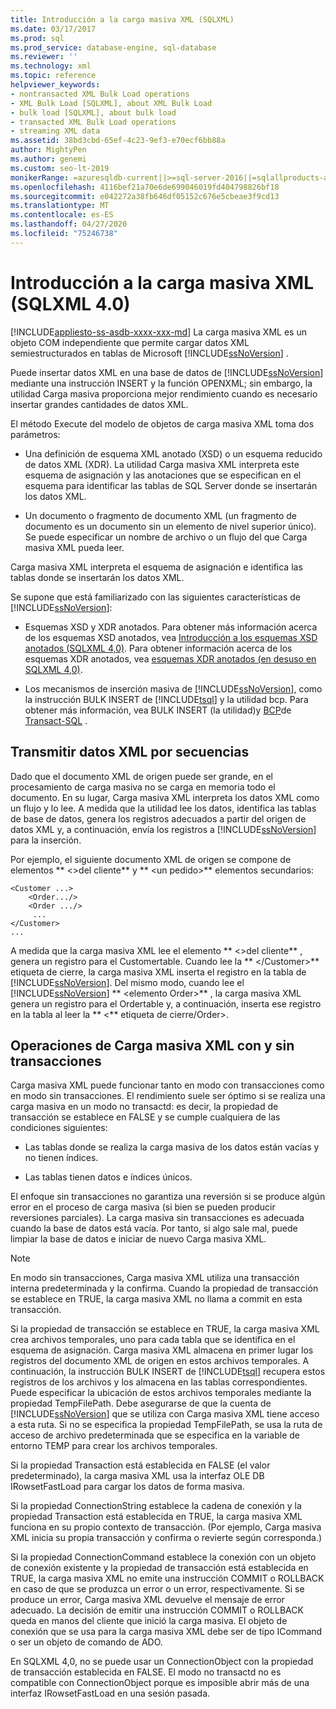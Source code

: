 ```yaml
---
title: Introducción a la carga masiva XML (SQLXML)
ms.date: 03/17/2017
ms.prod: sql
ms.prod_service: database-engine, sql-database
ms.reviewer: ''
ms.technology: xml
ms.topic: reference
helpviewer_keywords:
- nontransacted XML Bulk Load operations
- XML Bulk Load [SQLXML], about XML Bulk Load
- bulk load [SQLXML], about bulk load
- transacted XML Bulk Load operations
- streaming XML data
ms.assetid: 38bd3cbd-65ef-4c23-9ef3-e70ecf6bb88a
author: MightyPen
ms.author: genemi
ms.custom: seo-lt-2019
monikerRange: =azuresqldb-current||>=sql-server-2016||=sqlallproducts-allversions||>=sql-server-linux-2017||=azuresqldb-mi-current
ms.openlocfilehash: 4116bef21a70e6de699046019fd404798826bf18
ms.sourcegitcommit: e042272a38fb646df05152c676e5cbeae3f9cd13
ms.translationtype: MT
ms.contentlocale: es-ES
ms.lasthandoff: 04/27/2020
ms.locfileid: "75246738"
---
```

# <a name="introduction-to-xml-bulk-load-sqlxml-40"></a>Introducción a la carga masiva XML (SQLXML 4.0)
[!INCLUDE[appliesto-ss-asdb-xxxx-xxx-md](../../../includes/appliesto-ss-asdb-xxxx-xxx-md.md)]
  La carga masiva XML es un objeto COM independiente que permite cargar datos XML semiestructurados en tablas de Microsoft [!INCLUDE[ssNoVersion](../../../includes/ssnoversion-md.md)] .  
  
 Puede insertar datos XML en una base de datos de [!INCLUDE[ssNoVersion](../../../includes/ssnoversion-md.md)] mediante una instrucción INSERT y la función OPENXML; sin embargo, la utilidad Carga masiva proporciona mejor rendimiento cuando es necesario insertar grandes cantidades de datos XML.  
  
 El método Execute del modelo de objetos de carga masiva XML toma dos parámetros:  
  
-   Una definición de esquema XML anotado (XSD) o un esquema reducido de datos XML (XDR). La utilidad Carga masiva XML interpreta este esquema de asignación y las anotaciones que se especifican en el esquema para identificar las tablas de SQL Server donde se insertarán los datos XML.  
  
-   Un documento o fragmento de documento XML (un fragmento de documento es un documento sin un elemento de nivel superior único). Se puede especificar un nombre de archivo o un flujo del que Carga masiva XML pueda leer.  
  
 Carga masiva XML interpreta el esquema de asignación e identifica las tablas donde se insertarán los datos XML.  
  
 Se supone que está familiarizado con las siguientes características de [!INCLUDE[ssNoVersion](../../../includes/ssnoversion-md.md)]:  
  
-   Esquemas XSD y XDR anotados. Para obtener más información acerca de los esquemas XSD anotados, vea [Introducción a los esquemas XSD anotados &#40;SQLXML 4,0&#41;](../../../relational-databases/sqlxml/annotated-xsd-schemas/introduction-to-annotated-xsd-schemas-sqlxml-4-0.md). Para obtener información acerca de los esquemas XDR anotados, vea [esquemas XDR anotados &#40;en desuso en SQLXML 4,0&#41;](../../../relational-databases/sqlxml/annotated-xsd-schemas/annotated-xdr-schemas-deprecated-in-sqlxml-4-0.md).  
  
-   Los mecanismos de inserción masiva de [!INCLUDE[ssNoVersion](../../../includes/ssnoversion-md.md)], como la instrucción BULK INSERT de [!INCLUDE[tsql](../../../includes/tsql-md.md)] y la utilidad bcp. Para obtener más información, vea BULK INSERT &#40;la utilidad&#41;y [BCP](../../../tools/bcp-utility.md)de [Transact-SQL](../../../t-sql/statements/bulk-insert-transact-sql.md) .  
  
## <a name="streaming-of-xml-data"></a>Transmitir datos XML por secuencias  
 Dado que el documento XML de origen puede ser grande, en el procesamiento de carga masiva no se carga en memoria todo el documento. En su lugar, Carga masiva XML interpreta los datos XML como un flujo y lo lee. A medida que la utilidad lee los datos, identifica las tablas de base de datos, genera los registros adecuados a partir del origen de datos XML y, a continuación, envía los registros a [!INCLUDE[ssNoVersion](../../../includes/ssnoversion-md.md)] para la inserción.  
  
 Por ejemplo, el siguiente documento XML de origen se compone de elementos ** \<>del cliente** y ** \<un pedido>** elementos secundarios:  
  
```  
<Customer ...>  
    <Order.../>  
    <Order .../>  
     ...  
</Customer>  
...  
```  
  
 A medida que la carga masiva XML lee el elemento ** \<>del cliente** , genera un registro para el Customertable. Cuando lee la ** \</Customer>** etiqueta de cierre, la carga masiva XML inserta el registro en la tabla de [!INCLUDE[ssNoVersion](../../../includes/ssnoversion-md.md)]. Del mismo modo, cuando lee el [!INCLUDE[ssNoVersion](../../../includes/ssnoversion-md.md)] ** \<elemento Order>** , la carga masiva XML genera un registro para el Ordertable y, a continuación, inserta ese registro en la tabla al leer la ** \<** etiqueta de cierre/Order>.  
  
## <a name="transacted-and-nontransacted-xml-bulk-load-operations"></a>Operaciones de Carga masiva XML con y sin transacciones  
 Carga masiva XML puede funcionar tanto en modo con transacciones como en modo sin transacciones. El rendimiento suele ser óptimo si se realiza una carga masiva en un modo no transactd: es decir, la propiedad de transacción se establece en FALSE y se cumple cualquiera de las condiciones siguientes:  
  
-   Las tablas donde se realiza la carga masiva de los datos están vacías y no tienen índices.  
  
-   Las tablas tienen datos e índices únicos.  
  
 El enfoque sin transacciones no garantiza una reversión si se produce algún error en el proceso de carga masiva (si bien se pueden producir reversiones parciales). La carga masiva sin transacciones es adecuada cuando la base de datos está vacía. Por tanto, si algo sale mal, puede limpiar la base de datos e iniciar de nuevo Carga masiva XML.  
  
> [!NOTE]  
>  En modo sin transacciones, Carga masiva XML utiliza una transacción interna predeterminada y la confirma. Cuando la propiedad de transacción se establece en TRUE, la carga masiva XML no llama a commit en esta transacción.  
  
 Si la propiedad de transacción se establece en TRUE, la carga masiva XML crea archivos temporales, uno para cada tabla que se identifica en el esquema de asignación. Carga masiva XML almacena en primer lugar los registros del documento XML de origen en estos archivos temporales. A continuación, la instrucción BULK INSERT de [!INCLUDE[tsql](../../../includes/tsql-md.md)] recupera estos registros de los archivos y los almacena en las tablas correspondientes. Puede especificar la ubicación de estos archivos temporales mediante la propiedad TempFilePath. Debe asegurarse de que la cuenta de [!INCLUDE[ssNoVersion](../../../includes/ssnoversion-md.md)] que se utiliza con Carga masiva XML tiene acceso a esta ruta. Si no se especifica la propiedad TempFilePath, se usa la ruta de acceso de archivo predeterminada que se especifica en la variable de entorno TEMP para crear los archivos temporales.  
  
 Si la propiedad Transaction está establecida en FALSE (el valor predeterminado), la carga masiva XML usa la interfaz OLE DB IRowsetFastLoad para cargar los datos de forma masiva.  
  
 Si la propiedad ConnectionString establece la cadena de conexión y la propiedad Transaction está establecida en TRUE, la carga masiva XML funciona en su propio contexto de transacción. (Por ejemplo, Carga masiva XML inicia su propia transacción y confirma o revierte según corresponda.)  
  
 Si la propiedad ConnectionCommand establece la conexión con un objeto de conexión existente y la propiedad de transacción está establecida en TRUE, la carga masiva XML no emite una instrucción COMMIT o ROLLBACK en caso de que se produzca un error o un error, respectivamente. Si se produce un error, Carga masiva XML devuelve el mensaje de error adecuado. La decisión de emitir una instrucción COMMIT o ROLLBACK queda en manos del cliente que inició la carga masiva. El objeto de conexión que se usa para la carga masiva XML debe ser de tipo ICommand o ser un objeto de comando de ADO.  
  
 En SQLXML 4,0, no se puede usar un ConnectionObject con la propiedad de transacción establecida en FALSE. El modo no transactd no es compatible con ConnectionObject porque es imposible abrir más de una interfaz IRowsetFastLoad en una sesión pasada.  
  
  
